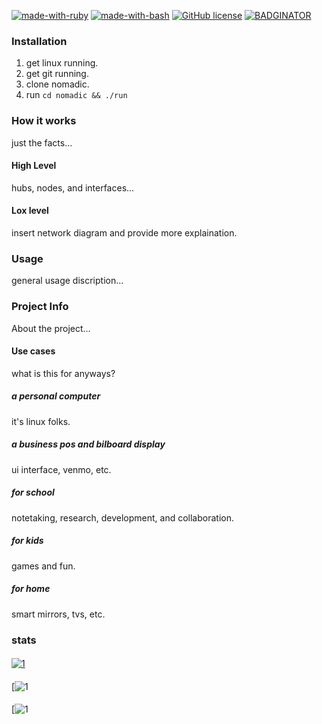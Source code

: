 [![made-with-ruby](https://img.shields.io/badge/Made%20with-Ruby-1f425f.svg)](https://rubylang.org/)
[![made-with-bash](https://img.shields.io/badge/Made%20with-Bash-1f425f.svg)](https://www.gnu.org/software/bash/)
[![GitHub license](https://img.shields.io/github/license/xorgnak/nomadic.svg)](https://github.com/xorgnak/nomadic/blob/master/LICENSE)
[![BADGINATOR](https://badginator.herokuapp.com/xorgnak/nomadic.svg)](https://github.com/xorgnak/nomadic)
### Installation
1. get linux running.
1. get git running.
1. clone nomadic.
1. run `cd nomadic && ./run`

### How it works
just the facts...

#### High Level
hubs, nodes, and interfaces...

#### Lox level
insert network diagram and provide more explaination.

### Usage
general usage discription...

### Project Info
About the project...
#### Use cases
what is this for anyways?
##### a personal computer
it's linux folks.
##### a business pos and bilboard display
ui interface, venmo, etc.
##### for school
notetaking, research, development, and collaboration.
##### for kids
games and fun.
##### for home
smart mirrors, tvs, etc.
### stats
####
[![1](https://github-readme-stats.vercel.app/api?username=xorgnak&theme=radical&show_icons=true&layout=compact)](https://github.com/xorgnak/nomadic)
#### 
[![1](https://github-readme-stats.vercel.app/api/top-langs/?username=xorgnak&theme=radical&layout=compact)
#### 
[![1](https://github-readme-stats.vercel.app/api/wakatime?username=xorgnak&theme=radical&layout=compact)
